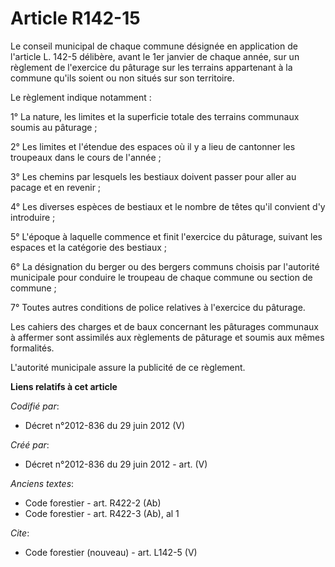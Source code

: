 # Article R142-15

Le conseil municipal de chaque commune désignée en application de l'article L. 142-5 délibère, avant le 1er janvier de chaque
année, sur un règlement de l'exercice du pâturage sur les terrains appartenant à la commune qu'ils soient ou non situés sur
son territoire.

Le règlement indique notamment :

1° La nature, les limites et la superficie totale des terrains communaux soumis au pâturage ;

2° Les limites et l'étendue des espaces où il y a lieu de cantonner les troupeaux dans le cours de l'année ;

3° Les chemins par lesquels les bestiaux doivent passer pour aller au pacage et en revenir ;

4° Les diverses espèces de bestiaux et le nombre de têtes qu'il convient d'y introduire ;

5° L'époque à laquelle commence et finit l'exercice du pâturage, suivant les espaces et la catégorie des bestiaux ;

6° La désignation du berger ou des bergers communs choisis par l'autorité municipale pour conduire le troupeau de chaque
commune ou section de commune ;

7° Toutes autres conditions de police relatives à l'exercice du pâturage.

Les cahiers des charges et de baux concernant les pâturages communaux à affermer sont assimilés aux règlements de pâturage et
soumis aux mêmes formalités.

L'autorité municipale assure la publicité de ce règlement.

**Liens relatifs à cet article**

_Codifié par_:

  - Décret n°2012-836 du 29 juin 2012 (V)

_Créé par_:

  - Décret n°2012-836 du 29 juin 2012 - art. (V)

_Anciens textes_:

  - Code forestier - art. R422-2 (Ab)
  - Code forestier - art. R422-3 (Ab), al 1

_Cite_:

  - Code forestier (nouveau) - art. L142-5 (V)
